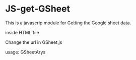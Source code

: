 # JS-get-GSheet
This is a javascrip module for Getting the Google sheet data.

inside HTML file
  <script src="https://cdnjs.cloudflare.com/ajax/libs/jquery/3.4.1/jquery.min.js"></script>
  <script src="./GSheet.js" defer></script>
  <script src="./myScript.js" defer></script>
  
  Change the url in GSheet.js

usage:
GSheetArys
